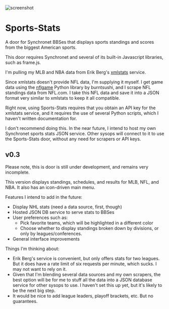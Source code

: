 ![screenshot](http://www.breakintochat.com/files/misc/sports-stats-animation.gif)

Sports-Stats
============

A door for Synchronet BBSes that displays sports standings and scores from the biggest American sports.

This door requires Synchronet and several of its built-in Javascript libraries, such as frame.js.

I'm pulling my MLB and NBA data from Erik Berg's [xmlstats](https://erikberg.com/api) service. 

Since xmlstats doesn't provide NFL data, I'm supplying it myself. I get game data using the [nflgame](https://github.com/BurntSushi/nflgame/) Python library by burntsushi, and I scrape NFL standings data from NFL.com. I take this NFL data and save it into a JSON format very similar to xmlstats to keep it all compatible.

Right now, using Sports-Stats requires that you obtain an API key for the xmlstats service, and it requires the use of several Python scripts, which I haven't written documentation for. 

I don't recommend doing this. In the near future, I intend to host my own Synchronet sports stats JSON service. Other sysops will connect to it to use the Sports-Stats door, without any need for scrapers or API keys.

v0.3
---------------

Please note, this is door is still under development, and remains very incomplete.

This version displays standings, schedules, and results for MLB, NFL, and NBA. It also has an icon-driven main menu.

Features I intend to add in the future:

* Display NHL stats (need a data source, first, though)
* Hosted JSON DB service to serve stats to BBSes 
* User preferences such as:
  * Pick favorite teams, which will be highlighted in a different color
  * Choose whether to display standings broken down by divisions, or only by leagues/conferences.
* General interface improvements

Things I'm thinking about:

* Erik Berg's service is convenient, but only offers stats for two leagues. But it does have a rate limit of six requests per minute, which sucks. I may not want to rely on it.
* Given that I'm blending several data sources and my own scrapers, the best option will be for me to stuff all the data into a JSON database service for other sysops to use. I haven't set this up yet, but it's likely to be the next big step.
* It would be nice to add league leaders, playoff brackets, etc. But no guarantees. 